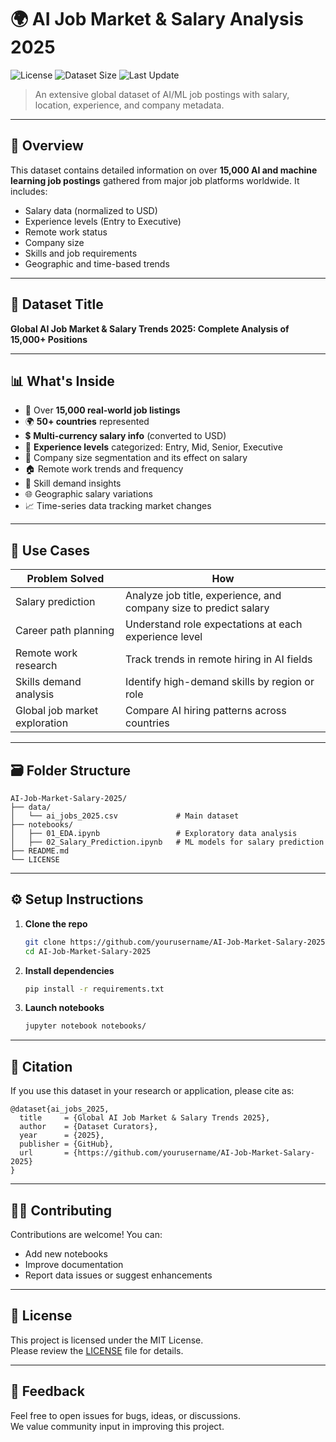 
# 🌍 AI Job Market & Salary Analysis 2025

![License](https://img.shields.io/badge/license-MIT-blue.svg)
![Dataset Size](https://img.shields.io/badge/data-15%2B_k_jobs-green)
![Last Update](https://img.shields.io/badge/year-2025-informational)

> An extensive global dataset of AI/ML job postings with salary, location, experience, and company metadata.

---

## 📖 Overview

This dataset contains detailed information on over **15,000 AI and machine learning job postings** gathered from major job platforms worldwide. It includes:
- Salary data (normalized to USD)
- Experience levels (Entry to Executive)
- Remote work status
- Company size
- Skills and job requirements
- Geographic and time-based trends

---

## 🧾 Dataset Title

**Global AI Job Market & Salary Trends 2025: Complete Analysis of 15,000+ Positions**

---

## 📊 What's Inside

- 🔢 Over **15,000 real-world job listings**
- 🌍 **50+ countries** represented
- 💲 **Multi-currency salary info** (converted to USD)
- 👥 **Experience levels** categorized: Entry, Mid, Senior, Executive
- 🏢 Company size segmentation and its effect on salary
- 🏠 Remote work trends and frequency
- 🎯 Skill demand insights
- 🌐 Geographic salary variations
- 📈 Time-series data tracking market changes

---

## 🎯 Use Cases

| Problem Solved | How |
|----------------|-----|
| Salary prediction | Analyze job title, experience, and company size to predict salary |
| Career path planning | Understand role expectations at each experience level |
| Remote work research | Track trends in remote hiring in AI fields |
| Skills demand analysis | Identify high-demand skills by region or role |
| Global job market exploration | Compare AI hiring patterns across countries |

---

## 🗃️ Folder Structure

```
AI-Job-Market-Salary-2025/
├── data/
│   └── ai_jobs_2025.csv             # Main dataset
├── notebooks/
│   ├── 01_EDA.ipynb                 # Exploratory data analysis
│   ├── 02_Salary_Prediction.ipynb   # ML models for salary prediction
├── README.md
└── LICENSE
```

---

## ⚙️ Setup Instructions

1. **Clone the repo**
   ```bash
   git clone https://github.com/yourusername/AI-Job-Market-Salary-2025.git
   cd AI-Job-Market-Salary-2025
   ```

2. **Install dependencies**
   ```bash
   pip install -r requirements.txt
   ```

3. **Launch notebooks**
   ```bash
   jupyter notebook notebooks/
   ```

---

## 🔖 Citation

If you use this dataset in your research or application, please cite as:

```
@dataset{ai_jobs_2025,
  title     = {Global AI Job Market & Salary Trends 2025},
  author    = {Dataset Curators},
  year      = {2025},
  publisher = {GitHub},
  url       = {https://github.com/yourusername/AI-Job-Market-Salary-2025}
}
```

---

## 🧑‍💻 Contributing

Contributions are welcome! You can:
- Add new notebooks
- Improve documentation
- Report data issues or suggest enhancements

---

## 📜 License

This project is licensed under the MIT License.  
Please review the [LICENSE](./LICENSE) file for details.

---

## 💬 Feedback

Feel free to open issues for bugs, ideas, or discussions.  
We value community input in improving this project.
